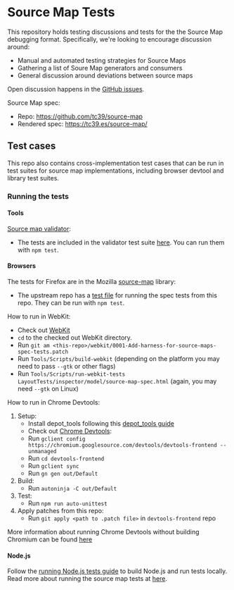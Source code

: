 # Source Map Tests

This repository holds testing discussions and tests for the the Source Map debugging format. Specifically, we're looking to encourage discussion around:

- Manual and automated testing strategies for Source Maps
- Gathering a list of Soure Map generators and consumers
- General discussion around deviations between source maps

Open discussion happens in the [GitHub issues](https://github.com/source-map/source-map-tests/issues).

Source Map spec:
  * Repo: https://github.com/tc39/source-map
  * Rendered spec: https://tc39.es/source-map/

## Test cases

This repo also contains cross-implementation test cases that can be run in test
suites for source map implementations, including browser devtool and library test
suites.

### Running the tests

#### Tools

[Source map validator](https://github.com/jkup/source-map-validator):
  * The tests are included in the validator test suite [here](https://github.com/jkup/source-map-validator/blob/main/src/spec-tests.test.ts). You can run them with `npm test`.

#### Browsers

The tests for Firefox are in the Mozilla [source-map](https://github.com/mozilla/source-map) library:
  * The upstream repo has a [test file](https://github.com/mozilla/source-map/blob/master/test/test-spec-tests.js) for running the spec tests from this repo. They can be run with `npm test`.

How to run in WebKit:
  * Check out [WebKit](https://github.com/WebKit/WebKit/)
  * `cd` to the checked out WebKit directory.
  * Run `git am <this-repo>/webkit/0001-Add-harness-for-source-maps-spec-tests.patch`
  * Run `Tools/Scripts/build-webkit` (depending on the platform you may need to pass `--gtk` or other flags)
  * Run `Tools/Scripts/run-webkit-tests LayoutTests/inspector/model/source-map-spec.html` (again, you may need `--gtk` on Linux)

How to run in Chrome Devtools:
1. Setup:
    * Install depot_tools following this [depot_tools guide](https://commondatastorage.googleapis.com/chrome-infra-docs/flat/depot_tools/docs/html/depot_tools_tutorial.html#_setting_up)
    * Check out [Chrome Devtools](https://chromium.googlesource.com/devtools/devtools-frontend):
    * Run `gclient config https://chromium.googlesource.com/devtools/devtools-frontend --unmanaged`
    * Run `cd devtools-frontend`
    * Run `gclient sync`
    * Run `gn gen out/Default`
2. Build:
    * Run `autoninja -C out/Default`
3. Test:
    * Run `npm run auto-unittest`
4. Apply patches from this repo:
    * Run `git apply <path to .patch file>` in `devtools-frontend` repo

More information about running Chrome Devtools without building Chromium can be found [here](https://chromium.googlesource.com/devtools/devtools-frontend/+/refs/heads/chromium/3965/README.md)

#### Node.js

Follow the [running Node.js tests guide](https://github.com/nodejs/node/blob/main/BUILDING.md#running-tests) to build Node.js and run tests locally.
Read more about running the source map tests at [here](https://github.com/nodejs/node/tree/main/test/test426).
